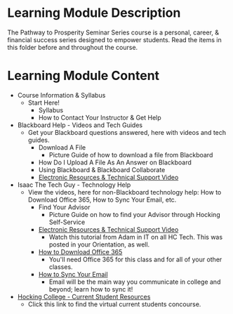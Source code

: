 # Learning Module Description
The Pathway to Prosperity Seminar Series course is a personal, career, & financial success series designed to empower students. Read the items in this folder before and throughout the course.
# Learning Module Content
- Course Information & Syllabus
    - Start Here!
        - Syllabus
        - How to Contact Your Instructor & Get Help
- Blackboard Help - Videos and Tech Guides
    - Get your Blackboard questions answered, here with videos and tech guides.
        - Download A File
            - Picture Guide of how to download a file from Blackboard
        - How Do I Upload A File As An Answer on Blackboard
        - Using Blackboard & Blackboard Collaborate
        - [Electronic Resources & Technical Support Video](https://learn-us-east-1-prod-fleet01-xythos.s3.amazonaws.com/5df2c00b32acb/84257?response-cache-control=private%2C%20max-age%3D21600&response-content-disposition=inline%3B%20filename%2A%3DUTF-8%27%27Electronic%2520Resources%2520%2526%2520Technical%2520Support%2520Video.mp4&response-content-type=video%2Fmp4&X-Amz-Algorithm=AWS4-HMAC-SHA256&X-Amz-Date=20201027T180000Z&X-Amz-SignedHeaders=host&X-Amz-Expires=21600&X-Amz-Credential=AKIAZH6WM4PL5SJBSTP6%2F20201027%2Fus-east-1%2Fs3%2Faws4_request&X-Amz-Signature=863e4ff6b074454598a04dea399f35247ae2fbf9fa9c6def491c6e20bccb7128)
- Isaac The Tech Guy - Technology Help
    - View the videos, here for non-Blackboard technology help: How to Download Office 365, How to Sync Your Email, etc.
        - Find Your Advisor
            - Picture Guide on how to find your Advisor through Hocking Self-Service
        - [Electronic Resources & Technical Support Video](https://learn-us-east-1-prod-fleet01-xythos.s3.amazonaws.com/5df2c00b32acb/84257?response-cache-control=private%2C%20max-age%3D21600&response-content-disposition=inline%3B%20filename%2A%3DUTF-8%27%27Electronic%2520Resources%2520%2526%2520Technical%2520Support%2520Video.mp4&response-content-type=video%2Fmp4&X-Amz-Algorithm=AWS4-HMAC-SHA256&X-Amz-Date=20201027T180000Z&X-Amz-SignedHeaders=host&X-Amz-Expires=21600&X-Amz-Credential=AKIAZH6WM4PL5SJBSTP6%2F20201027%2Fus-east-1%2Fs3%2Faws4_request&X-Amz-Signature=863e4ff6b074454598a04dea399f35247ae2fbf9fa9c6def491c6e20bccb7128)
            - Watch this tutorial from Adam in IT on all HC Tech. This was posted in your Orientation, as well.
        - [How to Download Office 365](https://learn-us-east-1-prod-fleet01-xythos.s3.amazonaws.com/5df2c00b32acb/118988?response-cache-control=private%2C%20max-age%3D21600&response-content-disposition=inline%3B%20filename%2A%3DUTF-8%27%27HowtoDownloadOffice365.mp4&response-content-type=video%2Fmp4&X-Amz-Algorithm=AWS4-HMAC-SHA256&X-Amz-Date=20201027T180000Z&X-Amz-SignedHeaders=host&X-Amz-Expires=21600&X-Amz-Credential=AKIAZH6WM4PL5SJBSTP6%2F20201027%2Fus-east-1%2Fs3%2Faws4_request&X-Amz-Signature=a35cb1c1d38d7d9b468b958685d41df58eff0d4fb74733d7dbf11a2d889a7ca6)
            - You'll need Office 365 for this class and for all of your other classes.
        - [How to Sync Your Email](https://learn-us-east-1-prod-fleet01-xythos.s3.amazonaws.com/5df2c00b32acb/118989?response-cache-control=private%2C%20max-age%3D21600&response-content-disposition=inline%3B%20filename%2A%3DUTF-8%27%27HowtoSyncYourEmail.mp4&response-content-type=video%2Fmp4&X-Amz-Algorithm=AWS4-HMAC-SHA256&X-Amz-Date=20201027T180000Z&X-Amz-SignedHeaders=host&X-Amz-Expires=21600&X-Amz-Credential=AKIAZH6WM4PL5SJBSTP6%2F20201027%2Fus-east-1%2Fs3%2Faws4_request&X-Amz-Signature=fa3a37a5c7bb86336d7e8756dc207a0e4c76c67164897199b3b2ec69b9f5c9da)
            - Email will be the main way you communicate in college and beyond; learn how to sync it!
- [Hocking College - Current Student Resources](https://www.hocking.edu/current-students)
    - Click this link to find the virtual current students concourse.